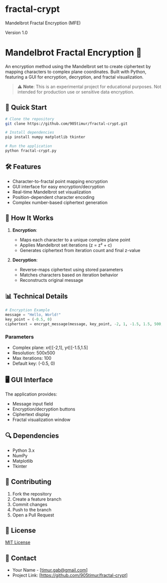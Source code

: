 # fractal-crypt

Mandelbrot Fractal Encryption (MFE)

Version 1.0

# Mandelbrot Fractal Encryption 🔐

An encryption method using the Mandelbrot set to create ciphertext by mapping characters to complex plane coordinates. Built with Python, featuring a GUI for encryption, decryption, and fractal visualization.

> ⚠️ **Note**: This is an experimental project for educational purposes. Not intended for production use or sensitive data encryption.

## 🚀 Quick Start

```bash
# Clone the repository
git clone https://github.com/905timur/fractal-crypt.git

# Install dependencies
pip install numpy matplotlib tkinter

# Run the application
python fractal-crypt.py
```

## 🛠️ Features

- Character-to-fractal point mapping encryption
- GUI interface for easy encryption/decryption
- Real-time Mandelbrot set visualization
- Position-dependent character encoding
- Complex number-based ciphertext generation

## 🔧 How It Works

1. **Encryption**:
   - Maps each character to a unique complex plane point
   - Applies Mandelbrot set iterations (z = z² + c)
   - Generates ciphertext from iteration count and final z-value

2. **Decryption**:
   - Reverse-maps ciphertext using stored parameters
   - Matches characters based on iteration behavior
   - Reconstructs original message

## 📊 Technical Details

```python
# Encryption Example
message = "Hello, World!"
key_point = (-0.5, 0)
ciphertext = encrypt_message(message, key_point, -2, 1, -1.5, 1.5, 500, 500, 100)
```

### Parameters
- Complex plane: x∈[-2,1], y∈[-1.5,1.5]
- Resolution: 500x500
- Max iterations: 100
- Default key: (-0.5, 0)

## 🖥️ GUI Interface

The application provides:
- Message input field
- Encryption/decryption buttons
- Ciphertext display
- Fractal visualization window

## 🔍 Dependencies

- Python 3.x
- NumPy
- Matplotlib
- Tkinter

## 🤝 Contributing

1. Fork the repository
2. Create a feature branch
3. Commit changes
4. Push to the branch
5. Open a Pull Request

## 📝 License

[MIT License](LICENSE)

## 🔗 Contact

- Your Name - [timur.gab@gmail.com]
- Project Link: [https://github.com/905timur/fractal-crypt]
